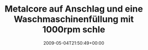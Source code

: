 ---
retweeted: false
source: <a href="http://twitter.com" rel="nofollow">Twitter Web Client</a>
entities:
  hashtags:
  - text: nachbarschaftshilfe
    indices:
    - '77'
    - '97'
  symbols: []
  user_mentions: []
  urls: []
display_text_range:
- '0'
- '97'
favorite_count: '0'
id_str: '1699868852'
truncated: false
retweet_count: '0'
id: '1699868852'
created_at: Mon May 04 21:50:49 +0000 2009
favorited: false
full_text: 'Metalcore auf Anschlag und eine Waschmaschinenfüllung mit 1000rpm schleudern
  #nachbarschaftshilfe'
lang: de
tags:
- nachbarschaftshilfe
- pesos/twitter
date: '2009-05-04T21:50:49+00:00'
src: https://twitter.com/bascht/status/1699868852
original_url: https://twitter.com/bascht/status/1699868852
type: twitter_tweet
text: 'Metalcore auf Anschlag und eine Waschmaschinenfüllung mit 1000rpm schleudern
  #nachbarschaftshilfe'
title: Metalcore auf Anschlag und eine Waschmaschinenfüllung mit 1000rpm schle

---